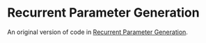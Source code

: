 # Recurrent Parameter Generation
An original version of code in [Recurrent Parameter Generation](https://github.com/NUS-HPC-AI-Lab/Recurrent-Parameter-Generation.git).
